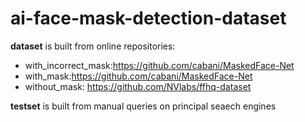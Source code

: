 # ai-face-mask-detection-dataset

**dataset** is built from online repositories:
- with_incorrect_mask:https://github.com/cabani/MaskedFace-Net
- with_mask:https://github.com/cabani/MaskedFace-Net
- without_mask: https://github.com/NVlabs/ffhq-dataset

**testset** is built from manual queries on principal seaech engines
